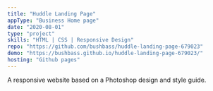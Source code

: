 ```yaml
---
title: "Huddle Landing Page"
appType: "Business Home page"
date: "2020-08-01"
type: "project"
skills: "HTML | CSS | Responsive Design"
repo: "https://github.com/bushbass/huddle-landing-page-679023"
demo: "https://bushbass.github.io/huddle-landing-page-679023/"
hosting: "Github pages"
---
```


A responsive website based on a Photoshop design and style guide.
